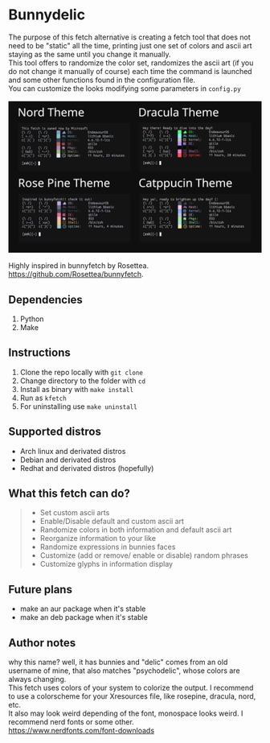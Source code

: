 # Bunnydelic
The purpose of this fetch alternative is creating a fetch tool that does not need to be "static" all the time, 
printing just one set of colors and ascii art staying as the same until you change it manually. <br>
This tool offers to randomize the color set, randomizes the ascii art (if you do not change it manually of course)
each time the command is launched and some other functions found in the configuration file. <br>
You can customize the looks modifying some parameters in ` config.py ` <br>
<br>
![Colorschemes output example](/images/demonstration.png)<br>

Highly inspired in bunnyfetch by Rosettea. <br>
https://github.com/Rosettea/bunnyfetch.

## Dependencies
1. Python
2. Make

## Instructions
1. Clone the repo locally with ` git clone `<br>
2. Change directory to the folder with ` cd `<br>
3. Install as binary with  `make install`<br>
4. Run as  `kfetch`<br>
5. For uninstalling use `make uninstall`<br>

## Supported distros
- Arch linux and derivated distros
- Debian and derivated distros
- Redhat and derivated distros (hopefully)

## What this fetch can do?
>   - Set custom ascii arts<br>
>   - Enable/Disable default and custom ascii art<br>
>   - Randomize colors in both information and default ascii art <br>
>   - Reorganize information to your like<br>
>   - Randomize expressions in bunnies faces<br>
>   - Customize (add or remove/ enable or disable) random phrases<br>
>   - Customize glyphs in information display<br>

## Future plans
+ make an aur package when it's stable
+ make an deb package when it's stable

## Author notes
why this name? well, it has bunnies and "delic" comes from an old username of mine, that also matches "psychodelic", 
whose colors are always changing. <br>
This fetch uses colors of your system to colorize the output.
I recommend to use a colorscheme for your Xresources file, like rosepine, dracula, nord, etc. <br>
It also may look weird depending of the font, monospace looks weird. I recommend nerd fonts or some other.<br> 
https://www.nerdfonts.com/font-downloads
